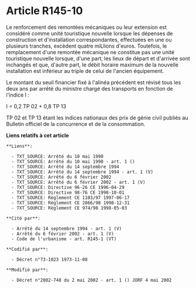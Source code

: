 # Article R145-10

Le renforcement des remontées mécaniques ou leur extension est considéré comme unité touristique nouvelle lorsque les
dépenses de construction et d'installation correspondantes, effectuées en une ou plusieurs tranches, excèdent quatre miLlions
d'euros. Toutefois, le remplacement d'une remontée mécanique ne constitue pas une unité touristique nouvelle lorsque, d'une
part, les lieux de départ et d'arrivée sont inchangés et que, d'autre part, le débit horaire maximum de la nouvelle
installation est inférieur au triple de celui de l'ancien équipement.

Le montant du seuil financier fixé à l'alinéa précédent est révisé tous les deux ans par arrêté du ministre chargé des
transports en fonction de l'indice I :

I = 0,2 TP 02 + 0,8 TP 13

TP 02 et TP 13 étant les indices nationaux des prix de génie civil publiés au Bulletin officiel de la concurrence et de la
consommation.

**Liens relatifs à cet article**

	**Liens**:

	  - TXT_SOURCE: Arrêté du 10 mai 1990
	  - TXT_SOURCE: Arrêté du 10 mai 1990 - art. 1 ()
	  - TXT_SOURCE: Arrêté du 14 septembre 1994
	  - TXT_SOURCE: Arrêté du 14 septembre 1994 - art. 1 (V)
	  - TXT_SOURCE: Arrêté du 6 février 2002
	  - TXT_SOURCE: Arrêté du 6 février 2002 - art. 1 (V)
	  - TXT_SOURCE: Directive 96-26 CE 1996-04-29
	  - TXT_SOURCE: Directive 98-76 CE 1998-10-01
	  - TXT_SOURCE: Règlement CE 1103/97 1997-06-17
	  - TXT_SOURCE: Règlement CE 2866/98 1998-12-31
	  - TXT_SOURCE: Règlement CE 974/98 1998-05-03

	**Cité par**:

	  - Arrêté du 14 septembre 1994 - art. 1 (V)
	  - Arrêté du 6 février 2002 - art. 1 (V)
	  - Code de l'urbanisme - art. R145-1 (VT)

	**Codifié par**:

	  - Décret n°73-1023 1973-11-08

	**Modifié par**:

	  - Décret n°2002-748 du 2 mai 2002 - art. 1 () JORF 4 mai 2002
